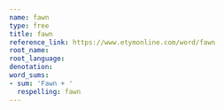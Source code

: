 ```yaml
---
name: fawn
type: free
title: fawn
reference_link: https://www.etymonline.com/word/fawn
root_name: 
root_language: 
denotation: 
word_sums:
- sum: 'Fawn + '
  respelling: fawn
---
```

